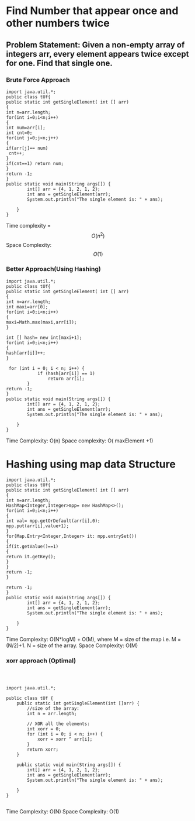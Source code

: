 # Find Number that appear once and other numbers twice
## Problem Statement: Given a non-empty array of integers arr, every element appears twice except for one. Find that single one.

### Brute Force Approach
```
import java.util.*;
public class tUf{
public static int getSingleElement( int [] arr)
{
int n=arr.length;
for(int i=0;i<n;i++)
{
int num=arr[i];
int cnt=0;
for(int j=0;j<n;j++)
{
if(arr[j]== num)
 cnt++;
}
if(cnt==1) return num;
}
return -1;
}
public static void main(String args[]) {
        int[] arr = {4, 1, 2, 1, 2};
        int ans = getSingleElement(arr);
        System.out.println("The single element is: " + ans);

    }
}
```
Time complexity = $$O(n^2)$$
Space Complexity: $$O(1)$$

### Better Approach(Using Hashing)
```
import java.util.*;
public class tUf{
public static int getSingleElement( int [] arr)
{
int n=arr.length;
int maxi=arr[0];
for(int i=0;i<n;i++)
{
maxi=Math.max(maxi,arr[i]);
}

int [] hash= new int[maxi+1];
for(int i=0;i<n;i++)
{
hash[arr[i]]++;
}

 for (int i = 0; i < n; i++) {
            if (hash[arr[i]] == 1)
                return arr[i];
        }
return -1;
}
public static void main(String args[]) {
        int[] arr = {4, 1, 2, 1, 2};
        int ans = getSingleElement(arr);
        System.out.println("The single element is: " + ans);

    }
}
```
Time Complexity: O(n)
Space complexity: O( maxElement +1)

# Hashing using map data Structure

```
import java.util.*;
public class tUf{
public static int getSingleElement( int [] arr)
{
int n=arr.length;
HashMap<Integer,Integer>mpp= new HashMap<>();
for(int i=0;i<n;i++)
{
int val= mpp.getOrDefault(arr[i],0);
mpp.put(arr[i],value+1);
}
for(Map.Entry<Integer,Integer> it: mpp.entrySet())
{
if(it.getValue()==1)
{
return it.getKey();
}
}
return -1;
}

return -1;
}
public static void main(String args[]) {
        int[] arr = {4, 1, 2, 1, 2};
        int ans = getSingleElement(arr);
        System.out.println("The single element is: " + ans);

    }
}
```
Time Complexity: O(N*logM) + O(M), where M = size of the map i.e. M = (N/2)+1. N = size of the array.
Space Complexity: O(M) 


### xorr approach (Optimal)

```



import java.util.*;

public class tUf {
    public static int getSingleElement(int []arr) {
        //size of the array:
        int n = arr.length;

        // XOR all the elements:
        int xorr = 0;
        for (int i = 0; i < n; i++) {
            xorr = xorr ^ arr[i];
        }
        return xorr;
    }

    public static void main(String args[]) {
        int[] arr = {4, 1, 2, 1, 2};
        int ans = getSingleElement(arr);
        System.out.println("The single element is: " + ans);

    }
}


```
Time Complexity: O(N)
Space Complexity: O(1) 
